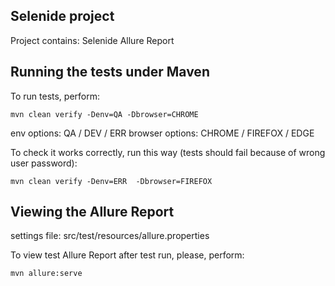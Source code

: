 ## Selenide project

Project contains:
Selenide
Allure Report


## Running the tests under Maven
To run tests, perform:

    mvn clean verify -Denv=QA -Dbrowser=CHROME

env options: QA / DEV / ERR
browser options: CHROME / FIREFOX / EDGE

To check it works correctly, run this way (tests should fail because of wrong user password):

    mvn clean verify -Denv=ERR  -Dbrowser=FIREFOX


## Viewing the Allure Report
settings file: src/test/resources/allure.properties

To view test Allure Report after test run, please, perform: 

    mvn allure:serve